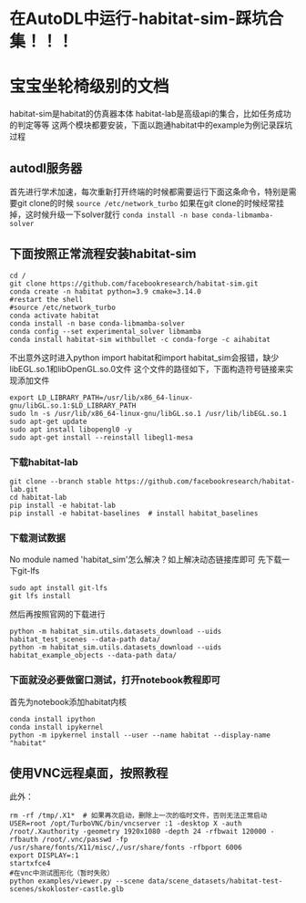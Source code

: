 # 在AutoDL中运行-habitat-sim-踩坑合集！！！
# 宝宝坐轮椅级别的文档
habitat-sim是habitat的仿真器本体
habitat-lab是高级api的集合，比如任务成功的判定等等
这两个模块都要安装，下面以跑通habitat中的example为例记录踩坑过程

## autodl服务器

首先进行学术加速，每次重新打开终端的时候都需要运行下面这条命令，特别是需要git clone的时候
`source /etc/network_turbo`
如果在git clone的时候经常挂掉，这时候升级一下solver就行
`conda install -n base conda-libmamba-solver`

## 下面按照正常流程安装habitat-sim
```
cd /
git clone https://github.com/facebookresearch/habitat-sim.git
conda create -n habitat python=3.9 cmake=3.14.0
#restart the shell
#source /etc/network_turbo
conda activate habitat
conda install -n base conda-libmamba-solver
conda config --set experimental_solver libmamba
conda install habitat-sim withbullet -c conda-forge -c aihabitat
```

不出意外这时进入python import habitat和import habitat_sim会报错，缺少libEGL.so.1和libOpenGL.so.0文件
这个文件的路径如下，下面构造符号链接来实现添加文件

```
export LD_LIBRARY_PATH=/usr/lib/x86_64-linux-gnu/libGL.so.1:$LD_LIBRARY_PATH
sudo ln -s /usr/lib/x86_64-linux-gnu/libGL.so.1 /usr/lib/libEGL.so.1
sudo apt-get update
sudo apt install libopengl0 -y
sudo apt-get install --reinstall libegl1-mesa
```
### 下载habitat-lab
```
git clone --branch stable https://github.com/facebookresearch/habitat-lab.git
cd habitat-lab
pip install -e habitat-lab
pip install -e habitat-baselines  # install habitat_baselines
```
### 下载测试数据
No module named 'habitat_sim'怎么解决？如上解决动态链接库即可
先下载一下git-lfs
```
sudo apt install git-lfs
git lfs install
```
然后再按照官网的下载进行
```
python -m habitat_sim.utils.datasets_download --uids habitat_test_scenes --data-path data/
python -m habitat_sim.utils.datasets_download --uids habitat_example_objects --data-path data/
```
### 下面就没必要做窗口测试，打开notebook教程即可
首先为notebook添加habitat内核
```
conda install ipython
conda install ipykernel
python -m ipykernel install --user --name habitat --display-name "habitat"
```

## 使用VNC远程桌面，按照教程
此外：
```
rm -rf /tmp/.X1*  # 如果再次启动，删除上一次的临时文件，否则无法正常启动
USER=root /opt/TurboVNC/bin/vncserver :1 -desktop X -auth /root/.Xauthority -geometry 1920x1080 -depth 24 -rfbwait 120000 -rfbauth /root/.vnc/passwd -fp /usr/share/fonts/X11/misc/,/usr/share/fonts -rfbport 6006
export DISPLAY=:1
startxfce4
#在vnc中测试图形化（暂时失败）
python examples/viewer.py --scene data/scene_datasets/habitat-test-scenes/skokloster-castle.glb
```

